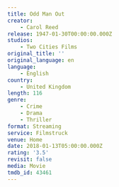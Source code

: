 ```yaml
---
title: Odd Man Out
creator:
    - Carol Reed
release: 1947-01-30T00:00:00.000Z
studios:
    - Two Cities Films
original_title: ''
original_language: en
language:
    - English
country:
    - United Kingdom
length: 116
genre:
    - Crime
    - Drama
    - Thriller
format: Streaming
service: Filmstruck
venue: Home
date: 2018-01-13T05:00:00.000Z
rating: '3.5'
revisit: false
media: Movie
tmdb_id: 43461
---
```



